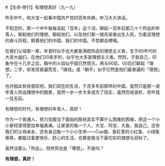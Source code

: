 #【生命⋅修行】有理想真好（九一九）

昨天中午，和大宝一起看中国共产党的百年庆典，听习大大讲话。

不知怎的，那一个中午每每说起「百年」这个词，聊起一百年前那几十个热血的年青人，聊起他们的理想，聊起他们、以及他们那一拨先驱者出生入死，为着这理想的奋斗历程，聊着他们的中国，我们的中国。不禁都会哽咽。

在我们父母那一辈，年青时似乎也大都是满腔热血的理想主义者。生于60年代的大哥大姐们，在他们20来岁时，似乎也大多是理想主义者。然而，于我自己，印象中在十几岁之后，胸中的火焰似乎就已然熄灭。再与90后、00后们聊起「理想」二字，却发现普遍而言，「搞钱」或「躺平」似乎已然是他们最普遍的「理想」了。

也许因此有些感叹吧。我们现在的生活，于百多年前那样的中国，竟然只是那一波年青人热血理想中的图景，竟然一步一步大多成为了现实，虽然历经波折，但毕竟一往无前。

有理想的时代，有理想的年青人，真好！

作为一个普通人，努力克服当下面临的那些其实不算什么困难的困难，把这一个小小家经营得更加幸福美满。让家里的每一个人，大宝、阿宝、大鱼、我自己，还有我们的父母亲友，还有身边每一个小小生命——Cup猫，鱼缸里的小红鱼、小绿鱼等等，都能过着更快乐、舒心的生活，也算是我当下最切实的理想与目标了。

虽然没那么「热血」，但终究也是「理想」，不是吗？

**有理想，真好！**

